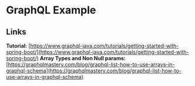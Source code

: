 # GraphQL Example

## Links

__Tutorial:__ [https://www.graphql-java.com/tutorials/getting-started-with-spring-boot/](https://www.graphql-java.com/tutorials/getting-started-with-spring-boot/)
__Array Types and Non Null params:__ [https://graphqlmastery.com/blog/graphql-list-how-to-use-arrays-in-graphql-schema](https://graphqlmastery.com/blog/graphql-list-how-to-use-arrays-in-graphql-schema)
